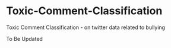 # Toxic-Comment-Classification
Toxic Comment Classification - on twitter data related to bullying

To Be Updated
